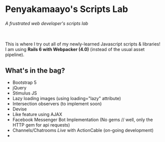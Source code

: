 # Penyakamaayo's Scripts Lab
###### A frustrated web developer's scripts lab
<br/>
This is where I try out all of my newly-learned Javascript scripts & libraries! <br/>
I am using <strong>Rails 6 with Webpacker (4.0)</strong> (instead of the usual asset pipeline).

## What's in the bag?
- Bootstrap 5
- jQuery
- Stimulus JS
- Lazy loading images (using loading="lazy" attribute)
- Intersection observers (to implement soon)
- Devise
- Like feature using AJAX
- Facebook Messenger Bot Implementation (No gems // well, only the HTTP gem for api requests)
- Channels/Chatrooms *Live* with ActionCable (on-going development)
- 
